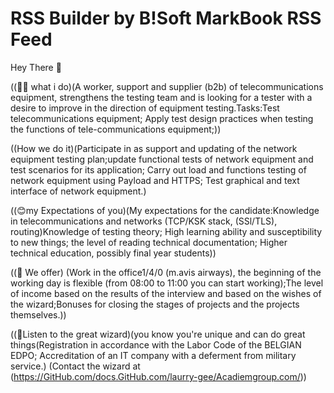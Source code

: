 # RSS Builder by B!Soft MarkBook RSS Feed

Hey There 👋

((🙋‍♀️ what i do)(A worker, support and supplier (b2b) of telecommunications equipment, strengthens the testing team and is looking for a tester with a desire to improve in the direction of equipment testing.Tasks:Test telecommunications equipment; Apply test design practices when testing the functions of tele-communications equipment;))

((How we do it)(Participate in as support and updating of the network equipment testing plan;update functional tests of network equipment and test scenarios for its application; Carry out load and functions testing of network equipment using Payload and HTTPS; Test graphical and text interface of network equipment.)
 
((😊my Expectations of you)(My expectations for the candidate:Knowledge in telecommunications and networks (TCP/KSK stack, (SSl/TLS), routing)Knowledge of testing theory; High learning ability and susceptibility to new things; the level of reading technical documentation; Higher technical education, possibly final year students))

((🍔 We offer) (Work in the office1/4/0 (m.avis airways), the beginning of the working day is flexible (from 08:00 to 11:00 you can start working);The level of income based on the results of the interview and based on the wishes of the wizard;Bonuses for closing the stages of projects and the projects themselves.))

 ((🧙Listen to the great wizard)(you know you're unique and can do great things(Registration in accordance with the Labor Code of the BELGIAN EDPO; Accreditation of an IT company with a deferment from military service.)
(Contact the wizard at (https://GitHub.com/docs.GitHub.com/laurry-gee/Acadiemgroup.com/))
